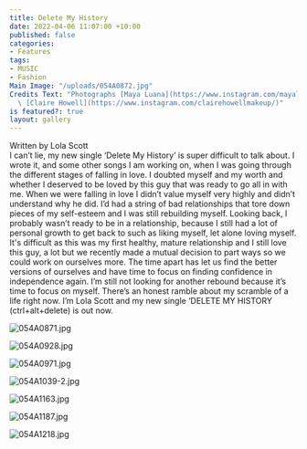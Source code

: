 ```yaml
---
title: Delete My History
date: 2022-04-06 11:07:00 +10:00
published: false
categories:
- Features
tags:
- MUSIC
- Fashion
Main Image: "/uploads/054A0872.jpg"
Credits Text: "Photographs [Maya Luana](https://www.instagram.com/mayaluana/)  \nH&M
  \ [Claire Howell](https://www.instagram.com/clairehowellmakeup/)"
is featured?: true
layout: gallery
---
```


Written by Lola Scott  
I can’t lie, my new single ‘Delete My History’ is super difficult to talk about. I wrote it, and some other songs I am working on, when I was going through the different stages of falling in love. I doubted myself and my worth and whether I deserved to be loved by this guy that was ready to go all in with me. When we were falling in love I didn’t value myself very highly and didn’t understand why he did. I’d had a string of bad relationships that tore down pieces of my self-esteem and I was still rebuilding myself. Looking back, I probably wasn’t ready to be in a relationship, because I still had a lot of personal growth to get back to such as liking myself, let alone loving myself.   
It's difficult as this was my first healthy, mature relationship and I still love this guy, a lot but we recently made a mutual decision to part ways so we could work on ourselves more. The time apart has let us find the better versions of ourselves and have time to focus on finding confidence in independence again. I’m still not looking for another rebound because it’s time to focus on myself. There’s an honest ramble about my scramble of a life right now.
 I’m Lola Scott and my new single ‘DELETE MY HISTORY (ctrl+alt+delete) is out now.

![054A0871.jpg](/uploads/054A0871.jpg)


![054A0928.jpg](/uploads/054A0928.jpg)

![054A0971.jpg](/uploads/054A0971.jpg)

![054A1039-2.jpg](/uploads/054A1039-2.jpg)

![054A1163.jpg](/uploads/054A1163.jpg)

![054A1187.jpg](/uploads/054A1187.jpg)

![054A1218.jpg](/uploads/054A1218.jpg)  


